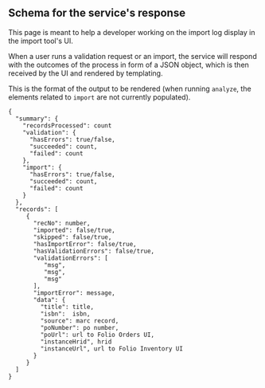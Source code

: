 ## Schema for the service's response

This page is meant to help a developer working on the import log display in the import tool's UI. 

When a user runs a validation request or an import, the service will respond with the outcomes of the process in form of a JSON object, 
which is then received by the UI and rendered by templating.  

This is the format of the output to be rendered (when running `analyze`, the elements related to `import` are not currently populated). 

```
{
  "summary": {
    "recordsProcessed": count 
    "validation": {
      "hasErrors": true/false,
      "succeeded": count,
      "failed": count
    },
    "import": {
      "hasErrors": true/false,
      "succeeded": count,
      "failed": count
    }
  },
  "records": [
     {
       "recNo": number,
       "imported": false/true,
       "skipped": false/true,
       "hasImportError": false/true,
       "hasValidationErrors": false/true,
       "validationErrors": [
          "msg", 
          "msg",
          "msg"
       ],
       "importError": message,
       "data": {
         "title": title,
         "isbn":  isbn,
         "source": marc record,       
         "poNumber": po number,
         "poUrl": url to Folio Orders UI,
         "instanceHrid", hrid
         "instanceUrl", url to Folio Inventory UI
       }
     }
  ]
}
```